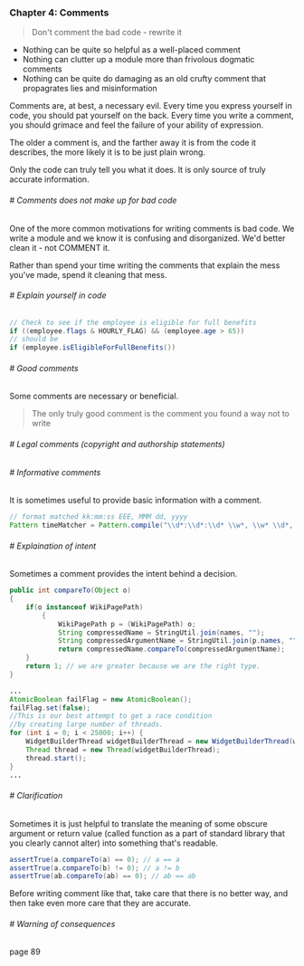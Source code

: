 ### Chapter 4: Comments

> Don't comment the bad code - rewrite it


- Nothing can be quite so helpful as a well-placed comment
- Nothing can clutter up a module more than frivolous dogmatic comments
- Nothing can be quite do damaging as an old crufty comment that propagrates lies and misinformation

Comments are, at best, a necessary evil.
Every time you express yourself in code, you should pat yourself on the back. Every time you write a comment, you should grimace and feel the failure of your ability of expression.

The older a comment is, and the farther away it is from the code it describes, the more likely it is to be just plain wrong.

Only the code can truly tell you what it does. It is only source of truly accurate information.

###### # Comments does not make up for bad code
One of the more common motivations for writing comments is bad code. We write a module and we know it is confusing and disorganized. We'd better clean it - not COMMENT it.

Rather than spend your time writing the comments that explain the mess you've made, spend it cleaning that mess.

###### # Explain yourself in code
```java
// Check to see if the employee is eligible for full benefits
if ((employee.flags & HOURLY_FLAG) && (employee.age > 65))
// should be
if (employee.isEligibleForFullBenefits())
```

###### # Good comments
Some comments are necessary or beneficial.
> The only truly good comment is the comment you found a way not to write

###### # Legal comments (copyright and authorship statements)

###### # Informative comments
It is sometimes useful to provide basic information with a comment. 

```java
// format matched kk:mm:ss EEE, MMM dd, yyyy
Pattern timeMatcher = Pattern.compile("\\d*:\\d*:\\d* \\w*, \\w* \\d*, \\d*");
```

###### # Explaination of intent
Sometimes a comment provides the intent behind a decision.
```java
public int compareTo(Object o)
{
	if(o instanceof WikiPagePath)
        {
            WikiPagePath p = (WikiPagePath) o;
            String compressedName = StringUtil.join(names, "");
            String compressedArgumentName = StringUtil.join(p.names, "");
            return compressedName.compareTo(compressedArgumentName);
	}
	return 1; // we are greater because we are the right type.
}
```
```java
...
AtomicBoolean failFlag = new AtomicBoolean();
failFlag.set(false);
//This is our best attempt to get a race condition
//by creating large number of threads.
for (int i = 0; i < 25000; i++) {
    WidgetBuilderThread widgetBuilderThread = new WidgetBuilderThread(widgetBuilder, text, parent, failFlag);
    Thread thread = new Thread(widgetBuilderThread);
    thread.start();
}
...
```

###### # Clarification
Sometimes it is just helpful to translate the meaning of some obscure argument or return value (called function as a part of standard library that you clearly cannot alter) into something that's readable.
```java
assertTrue(a.compareTo(a) == 0); // a == a
assertTrue(a.compareTo(b) != 0); // a != b
assertTrue(ab.compareTo(ab) == 0); // ab == ab
```
Before writing comment like that, take care that there is no better way, and then take even more care that they are accurate.

###### # Warning of consequences

page 89
